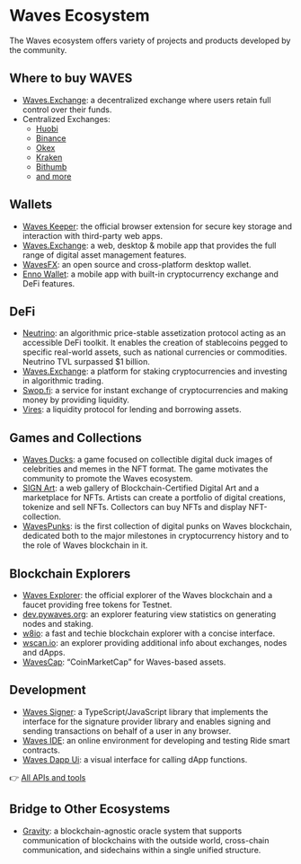 # Waves Ecosystem

The Waves ecosystem offers variety of projects and products developed by the community.

## Where to buy WAVES

* [Waves.Exchange](https://waves.exchange/trading/spot/WAVES_USDN): a decentralized exchange where users retain full control over their funds.
* Centralized Exchanges:
   * [Huobi](https://www.huobi.com/ru-ru/exchange/waves_usdt/)
   * [Binance](https://www.binance.com/en/trade/WAVES_USDT)
   * [Okex](https://www.okex.com/ru/trade-spot/waves-usdt)
   * [Kraken](https://trade.kraken.com/ru-ru/charts/KRAKEN:WAVES-USD)
   * [Bithumb](https://m.bithumb.com/trade/order/WAVES_KRW)
   * [and more](https://coinmarketcap.com/currencies/waves/markets/)

## Wallets

* [Waves Keeper](/en/ecosystem/waves-keeper/): the official browser extension for secure key storage and interaction with third-party web apps.
* [Waves.Exchange](https://waves.exchange): a web, desktop & mobile app that provides the full range of digital asset management features.
* [WavesFX](https://wavesfx.github.io): an open source and cross-platform desktop wallet.
* [Enno Wallet](https://www.ennowallet.com): a mobile app with built-in cryptocurrency exchange and DeFi features.

## DeFi

* [Neutrino](http://neutrino.at): an algorithmic price-stable assetization protocol acting as an accessible DeFi toolkit. It enables the creation of stablecoins pegged to specific real-world assets, such as national currencies or commodities. Neutrino TVL surpassed $1 billion.
* [Waves.Exchange](https://waves.exchange): a platform for staking cryptocurrencies and investing in algorithmic trading.
* [Swop.fi](https://swop.fi): a service for instant exchange of cryptocurrencies and making money by providing liquidity.
* [Vires](https://vires.finance): a liquidity protocol for lending and borrowing assets.

## Games and Collections

* [Waves Ducks](https://wavesducks.com): a game focused on collectible digital duck images of celebrities and memes in the NFT format. The game motivates the community to promote the Waves ecosystem.
* [SIGN Art](https://sign-art.app): a web gallery of Blockchain-Certified Digital Art and a marketplace for NFTs. Artists can create a portfolio of digital creations, tokenize and sell NFTs. Collectors can buy NFTs and display NFT-collection.
* [WavesPunks](https://wavespunks.com/): is the first collection of digital punks on Waves blockchain, dedicated both to the major milestones in cryptocurrency history and to the role of Waves blockchain in it.

## Blockchain Explorers

* [Waves Explorer](https://wavesexplorer.com): the official explorer of the Waves blockchain and a faucet providing free tokens for Testnet.
* [dev.pywaves.org](https://dev.pywaves.org): an explorer featuring view statistics on generating nodes and staking.
* [w8io](https://w8.io): a fast and techie blockchain explorer with a concise interface.
* [wscan.io](https://wscan.io/): an explorer providing additional info about exchanges, nodes and dApps.
* [WavesCap](https://wavescap.com): “CoinMarketCap” for Waves-based assets.

## Development

* [Waves Signer](/en/building-apps/waves-api-and-sdk/client-libraries/signer): a TypeScript/JavaScript library that implements the interface for the signature provider library and enables signing and sending transactions on behalf of a user in any browser.
* [Waves IDE](https://waves-ide.com): an online environment for developing and testing Ride smart contracts.
* [Waves Dapp Ui](https://waves-dapp.com): a visual interface for calling dApp functions.

👉 [All APIs and tools](/en/building-apps/)

## Bridge to Other Ecosystems

* [Gravity](https://gravity.tech): a blockchain-agnostic oracle system that supports communication of blockchains with the outside world, cross-chain communication, and sidechains within a single unified structure.
